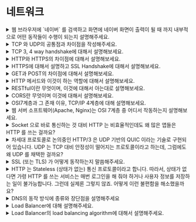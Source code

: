 # 네트워크

<details>
  <summary>웹 브라우저에 `네이버` 를 검색하고 화면에 네이버 화면이 출력이 될 때 까지 내부적으로 어떤 동작들이 수행이 되는지 설명해주세요.</summary>
  </br>
  <p>먼저 입력된 값이 검색어인지 Domain Name인지 판단합니다.
  네이버는 도메인 네임으로 판단하여 URL(URI)를 ip address로 변환
    1. 웹 브라우저는 우선 컴퓨터 내에 존재하는 hosts 파일을 확인한다.
    2. (1번과정에서 해결이 안된다면) OS의 DNS Cache 기록을 확인한다.
    3. (2번과정에서 해결이 안된다면) 공유기 혹은 DNS에 직접 질의한다.
2. 해당 IP 주소로 tcp 연결(가상 회선 설정)을 진행(http 3버전 미만일 경우)
3. 해당 주소로 HTTP GET Method를 포함하는 HTTP Request를 생성 및 송신
4. HTTP Response 응답을 받음.
5. 브라우저는 렌더링 엔진을 통해 응답으로 받은 문서를 파싱
6. DOM과 CSSOM을 생성 후 결합하여 렌더 트리를 생성.
7. 브라우저의 JS의 엔진은 js 파일을 파싱하여 Abstact Syntax tree를 생성하고 바이트 코드로 변환하여 실행
  이 과정에서 위에 생성된 DOM, CSSOM이 변경되면 다시 렌더 트리로 결합
8. 렌더 트리 기반으로 html 요소의 레이아웃을 계산하고 화면에 페인팅

위 과정에서 네이버 같은 큰 회사는 CDN을 이용하여 전세계에 안정적으로 컨텐츠를 공급할 수 있음. 
이에 따라 TCP 연결을 Origin 웹서버가 아닌 CDN 서버로 연결할 수도 있음.</p>
</details>


<details>
  <summary>TCP 와 UDP의 공통점과 차이점을 작성해주세요.</summary>
  </br>
  <p>먼저 공통점으로는 주소 표현에 있어서 포트번호를 이용합니다. 오류 제어를 위해 체크섬 기능을 포함하고 있다는 점입니다.</p>
  <p>첫번 째 차이점은 신뢰성의 차이입니다. TCP는 신뢰성을 보장하지만 UDP는 신뢰성을 보장하지 않습니다. 이때 신뢰성이란 
  </p>
1. 흐름제어 :  송신측과 수신측의 데이터처리 속도 차이를 해결
    - tcp : sliding window 방식(연결 설정 시 윈도우 크기 교환), 수신 신호에 맞취 윈도우를 이동하며 데이터 전송
    - udp : 지원하지 않음.
2. 혼잡 제어 : 송신 측과 네트워크의 데이터 송신 속도 차이를 해결
    - tcp : ECN(explicit Congestion Notification) 방식을 통해 라우터가 네트워크 혼잡 시 이를 수신 측에 전달하고 수신 측은 이것을 다시 송신 측에 전달하여 송신측의 트래픽을 완화. ECN을 사용하기 위해서는 연결 설정 단계에서 협상을 해야함. 헤더의 ECE 비트를 통해 혼잡을 알리고 CWR 비트를 통해 윈도우의 크기를 줄였음을 전달한다.
    - udp : 지원하지 않음
3. 오류 제어 : 데이터 전송 중 발생되는 에러를 검출, 보정
    - tcp : 체크섬, 확인응답(응답 기준과 응답 방식), 타임아웃
    - udp : 헤더와 전송 데이터의 체크섬 기능 제공
4. 분할과 병합 : 데이터의 크기가 처리할 수 있는 크기보다 클 때, 이를 분할하고 병합
    - tcp : Maximum Segment Size 기준으로 데이터를 분할하고 순서번호(Sequence Number)를 부여하여 수신측에서 재조립할 수 있도록 함.
    - udp : Maximum Transfer Unit 에 맞춰서 패킷을 쪼개어 Fragmentation을 시행함. 수신 측에서 fragment offset을 통해 재조립
5. 서비스 프리미티브 : 계층 간 인터페이스 제공
    - tcp : 연결형 서비스 프리미티브 제공
    - udp : 비연결형 서비스 프리미티브 제공
    
설계 시 고려사항
1. 주소 표현
    - tcp : 포트 번호
    - udp : 포트 번호
2. 멀티 플렉싱
    - tcp : 전이중(full duplex) 방식의 양방향 가상 회선 제공, 1대1 연결
    - udp : 
3. 연결 설정
    - tcp : 3단계 연결 설정(syn / ack,syn / ack)
    - udp : 없음
4. 연결 해제
    - tcp : 4단계 연결 해제
    - udp : 없음</p>
</details>


<details>
  <summary>TCP 3, 4 way handshake에 대해서 설명해보세요.</summary>
  </br>
  <p>
  </p>
</details>

<details>
  <summary>HTTP와 HTTPS의 차이점에 대해서 설명해보세요.</summary>
  </br>
  <p>
  </p>
</details>

<details>
  <summary>HTTPS에 대해서 설명하고 SSL Handshake에 대해서 설명해보세요.</summary>
  </br>
  <p>
  </p>
</details>

<details>
  <summary>GET과 POST의 차이점에 대해서 설명해보세요.</summary>
  </br>
  <p>
  </p>
</details>

<details>
  <summary>HTTP 메서드와 이것이 하는 역할에 대해서 설명해보세요.</summary>
  </br>
  <p>
  </p>
</details>

<details>
  <summary>RESTful이란 무엇이며, 이것에 대해서 아는대로 설명해보세요.</summary>
  </br>
  <p>
  </p>
</details>

<details>
  <summary>CORS란 무엇이며 이것에 대해서 설명해보세요.</summary>
  </br>
  <p>
  </p>
</details>

<details>
  <summary>OSI7계층과 그 존재 이유, TCP/IP 4계층에 대해 설명해보세요.</summary>
  </br>
  <p>
  </p>
</details>

<details>
  <summary>웹 서버 소프트웨어(Apache, Nginx)는 OSI 7계층 중 어디서 작동하는지 설명해보세요.</summary>
  </br>
  <p>
  </p>
</details>

<details>
  <summary>Socket 으로 바로 통신하는 것 대비 HTTP 는 비효율적인데도 왜 많은 앱들은 HTTP 를 쓰는 걸까요?</summary>
  </br>
  <p>
  </p>
</details>

<details>
  <summary>차세대 프로토콜로 논의중인 HTTP/3 은 UDP 기반의 QUIC 이라는 기술로 구현되어 있습니다. UDP 는 TCP 대비 안정성이 떨어지는 프로토콜이라고 하는데, 그럼에도 왜 UDP 를 채택한 걸까요?</summary>
  </br>
  <p>
  </p>
</details>

<details>
  <summary>SSL (또는 TLS) 가 어떻게 동작하는지 말씀해주세요.</summary>
  </br>
  <p>
  </p>
</details>

<details>
  <summary>HTTP 는 Stateless (상태가 없는) 통신 프로토콜이라고 합니다. 따라서, 상태가 없다면 가령 HTTP 를 쓰는 서비스는 매번 로그인을 해 줘야 하거나 사용자 정보를 저장하는 일이 불가능합니다. 그런데 실제론 그렇지 않죠. 어떻게 이런 불편함을 해소했을까요?</summary>
  </br>
  <p>
  </p>
</details>

<details>
  <summary>DNS의 동작 방식에 종류와 장단점을 설명해주세요</summary>
  </br>
  <p>
  </p>
</details>

<details>
  <summary>Load Balancer에 대해 설명해주세요.</summary>
  </br>
  <p>
  </p>
</details>

<details>
  <summary>Load Balancer의 load balancing algorithm에 대해서 설명해주세요.</summary>
  </br>
  <p>
  </p>
</details>
